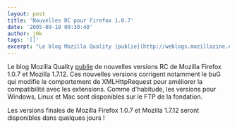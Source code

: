 ```yaml
---
layout: post
title: 'Nouvelles RC pour Firefox 1.0.7'
date: '2005-09-18 09:30:40'
author: j0k
tags: '[]'
excerpt: "Le blog Mozilla Quality [publie](http://weblogs.mozillazine.org/qa/archives/2005/09/another_round_of_candidate_bui.html) de nouvelles versions RC de Mozilla Firefox 1.0.7 et Mozilla 1.7.12.     \nCes nouvelles versions corrigent notamment le buG qui modifie le comportement de XMLHttpRequest pour améliorer la compatibilité avec les extensions. Comme      …"
---
```


Le blog Mozilla Quality [publie](http://weblogs.mozillazine.org/qa/archives/2005/09/another_round_of_candidate_bui.html) de nouvelles versions RC de Mozilla Firefox 1.0.7 et Mozilla 1.7.12.
Ces nouvelles versions corrigent notamment le buG qui modifie le comportement de XMLHttpRequest pour améliorer la compatibilité avec les extensions. Comme d'habitude, les versions pour Windows, Linux et Mac sont disponibles sur le FTP de la fondation.

Les versions finales de Mozilla Firefox 1.0.7 et Mozilla 1.7.12 seront disponibles dans quelques jours !

